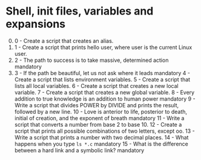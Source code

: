 # Shell, init files, variables and expansions
0. 0 - Create a script that creates an alias.
1. 1 - Create a script that prints hello user, where user is the current Linux user.
2. 2 - The path to success is to take massive, determined action mandatory
3. 3 - If the path be beautiful, let us not ask where it leads mandatory
4 - Create a script that lists environment variables.
5 - Create a script that lists all local variables.
6 - Create a script that creates a new local variable.
7 - Create a script that creates a new global variable.
8 - Every addition to true knowledge is an addition to human power mandatory
9 - Write a script that divides POWER by DIVIDE and prints the result, followed by a new line.
10 - Love is anterior to life, posterior to death, initial of creation, and the exponent of breath mandatory
11 - Write a script that converts a number from base 2 to base 10.
12 - Create a script that prints all possible combinations of two letters, except oo.
13 - Write a script that prints a number with two decimal places.
14 - What happens when you type `ls *.c` mandatory
15 - What is the difference between a hard link and a symbolic link? mandatory
